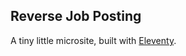 ## Reverse Job Posting

A tiny little microsite, built with [Eleventy][].

[Eleventy]: https://www.11ty.dev
